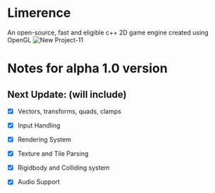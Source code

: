 # Limerence
An open-source, fast and eligible c++ 2D game engine created using OpenGL
![New Project-11](https://user-images.githubusercontent.com/122148593/216808348-89aff5cd-fc5f-491f-b9f9-991dfde46ff2.png)

# Notes for alpha 1.0 version #
## Next Update: (will include) ##
- [x] Vectors, transforms, quads, clamps
- [x] Input Handling
- [x] Rendering System
- [x] Texture and Tile Parsing
- [x] Rigidbody and Colliding system
- [x] Audio Support


